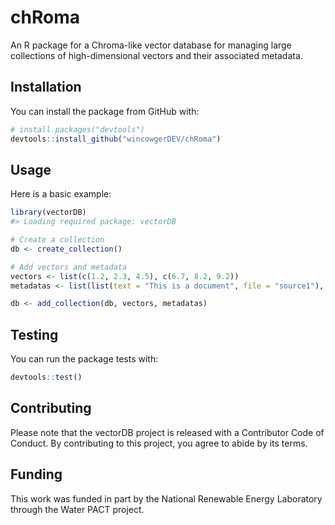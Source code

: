 # chRoma
An R package for a Chroma-like vector database for managing large collections of high-dimensional vectors and their associated metadata. 

## Installation

You can install the package from GitHub with:

```r
# install.packages("devtools")
devtools::install_github("wincowgerDEV/chRoma")
```

## Usage
Here is a basic example:

```r
library(vectorDB)
#> Loading required package: vectorDB

# Create a collection
db <- create_collection()

# Add vectors and metadata
vectors <- list(c(1.2, 2.3, 4.5), c(6.7, 8.2, 9.2))
metadatas <- list(list(text = "This is a document", file = "source1"), list(text = "This is another document", file = "source2"))

db <- add_collection(db, vectors, metadatas)
```
## Testing
You can run the package tests with:

```r
devtools::test()
```

## Contributing
Please note that the vectorDB project is released with a Contributor Code of Conduct. By contributing to this project, you agree to abide by its terms.

## Funding
This work was funded in part by the National Renewable Energy Laboratory through the Water PACT project. 
